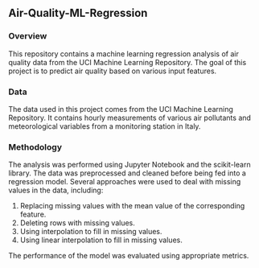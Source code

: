 ## Air-Quality-ML-Regression
### Overview
This repository contains a machine learning regression analysis of air quality data from the UCI Machine Learning Repository. The goal of this project is to predict air quality based on various input features.

### Data
The data used in this project comes from the UCI Machine Learning Repository. It contains hourly measurements of various air pollutants and meteorological variables from a monitoring station in Italy.

### Methodology
The analysis was performed using Jupyter Notebook and the scikit-learn library. The data was preprocessed and cleaned before being fed into a regression model. Several approaches were used to deal with missing values in the data, including:
1. Replacing missing values with the mean value of the corresponding feature.
2. Deleting rows with missing values.
3. Using interpolation to fill in missing values.
4. Using linear interpolation to fill in missing values.

The performance of the model was evaluated using appropriate metrics.
